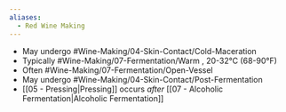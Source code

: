 ```yaml
---
aliases:
  - Red Wine Making
---
```

- May undergo #Wine-Making/04-Skin-Contact/Cold-Maceration
- Typically #Wine-Making/07-Fermentation/Warm , 20-32°C (68-90°F)
- Often #Wine-Making/07-Fermentation/Open-Vessel
- May undergo #Wine-Making/04-Skin-Contact/Post-Fermentation
- [[05 - Pressing|Pressing]] occurs *after* [[07 - Alcoholic Fermentation|Alcoholic Fermentation]]